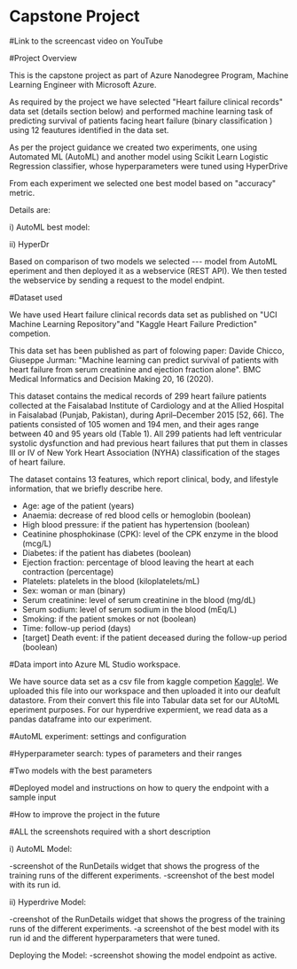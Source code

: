 # Capstone Project

#Link to the screencast video on YouTube 

#Project Overview

This is the capstone project as part of Azure Nanodegree Program, Machine Learning Engineer with Microsoft Azure.

As required by the project we have selected "Heart failure clinical records" data set (details section below) and performed machine learning task of predicting survival of patients facing heart failure (binary classification ) using 12 feautures identified in the data set. 

As per the project guidance we created two experiments, one using Automated ML (AutoML) and another model using Scikit Learn Logistic Regression classifier, whose hyperparameters were tuned using HyperDrive

From each experiment we selected one best model based on "accuracy" metric. 

Details are: 

i) AutoML best model: 

ii) HyperDr

Based on comparison of two models we selected --- model from AutoML eperiment and then deployed it as a webservice (REST API). We then tested the webservice by sending a request to the model endpint.



#Dataset used

We have used Heart failure clinical records data set as published on "UCI Machine Learning Repository"and "Kaggle Heart Failure Prediction" competion. 

This data set has been published as part of folowing paper: Davide Chicco, Giuseppe Jurman: "Machine learning can predict survival of patients with heart failure from serum creatinine and ejection fraction alone". BMC Medical Informatics and Decision Making 20, 16 (2020).

This dataset contains the medical records of 299 heart failure patients collected at the Faisalabad Institute of Cardiology and at the Allied Hospital in Faisalabad (Punjab, Pakistan), during April–December 2015 [52, 66]. The patients consisted of 105 women and 194 men, and their ages range between 40 and 95 years old (Table 1). All 299 patients had left ventricular systolic dysfunction and had previous heart failures that put them in classes III or IV of New York Heart Association (NYHA) classification of the stages of heart failure.

The dataset contains 13 features, which report clinical, body, and lifestyle information, that we briefly describe here.

- Age: age of the patient (years)
- Anaemia: decrease of red blood cells or hemoglobin (boolean)
- High blood pressure: if the patient has hypertension (boolean)
- Ceatinine phosphokinase (CPK): level of the CPK enzyme in the blood (mcg/L)
- Diabetes: if the patient has diabetes (boolean)
- Ejection fraction: percentage of blood leaving the heart at each contraction (percentage)
- Platelets: platelets in the blood (kiloplatelets/mL)
- Sex: woman or man (binary)
- Serum creatinine: level of serum creatinine in the blood (mg/dL)
- Serum sodium: level of serum sodium in the blood (mEq/L)
- Smoking: if the patient smokes or not (boolean)
- Time: follow-up period (days)
- [target] Death event: if the patient deceased during the follow-up period (boolean)


#Data import into Azure ML Studio workspace.

We have source data set as a csv file from kaggle competion [Kaggle!](https://www.kaggle.com/andrewmvd/heart-failure-clinical-data). 
We uploaded this file into our workspace and then uploaded it into our deafult datastore. From their convert this file into Tabular data set for our AUtoML eperiment purposes.
For our hyperdrive expermient, we read data as a pandas dataframe into our experiment.

#AutoML experiment: settings and configuration

#Hyperparameter search: types of parameters and their ranges

#Two models with the best parameters

#Deployed model and instructions on how to query the endpoint with a sample input

#How to improve the project in the future

#ALL the screenshots required with a short description

i) AutoML Model: 

-screenshot of the RunDetails widget that shows the progress of the training runs of the different experiments.
-screenshot of the best model with its run id.

ii) Hyperdrive Model:

-creenshot of the RunDetails widget that shows the progress of the training runs of the different experiments.
-a screenshot of the best model with its run id and the different hyperparameters that were tuned.

Deploying the Model:
-screenshot showing the model endpoint as active.




